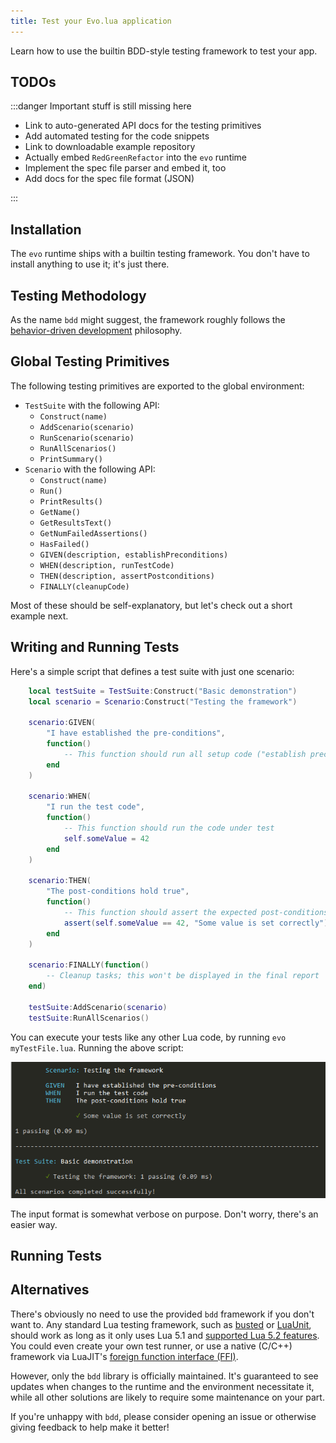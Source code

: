 ```yaml
---
title: Test your Evo.lua application
---
```


Learn how to use the builtin BDD-style testing framework to test your app.

## TODOs

:::danger Important stuff is still missing here

* Link to auto-generated API docs for the testing primitives
* Add automated testing for the code snippets
* Link to downloadable example repository
* Actually embed ``RedGreenRefactor`` into the ``evo`` runtime
* Implement the spec file parser and embed it, too
* Add docs for the spec file format (JSON)

:::

## Installation

The ``evo`` runtime ships with a builtin testing framework. You don't have to install anything to use it; it's just there.

## Testing Methodology

As the name ``bdd`` might suggest, the framework roughly follows the [behavior-driven development](https://en.wikipedia.org/wiki/Behavior-driven_development) philosophy.

## Global Testing Primitives

The following testing primitives are exported to the global environment:

* ``TestSuite`` with the following API:
  * ``Construct(name)``
  * ``AddScenario(scenario)``
  * ``RunScenario(scenario)``
  * ``RunAllScenarios()``
  * ``PrintSummary()``
* ``Scenario`` with the following API:
  * ``Construct(name)``
  * ``Run()``
  * ``PrintResults()``
  * ``GetName()``
  * ``GetResultsText()``
  * ``GetNumFailedAssertions()``
  * ``HasFailed()``
  * ``GIVEN(description, establishPreconditions)``
  * ``WHEN(description, runTestCode)``
  * ``THEN(description, assertPostconditions)``
  * ``FINALLY(cleanupCode)``

Most of these should be self-explanatory, but let's check out a short example next.

## Writing and Running Tests

Here's a simple script that defines a test suite with just one scenario:

```lua title="bdd-demo.lua"
	local testSuite = TestSuite:Construct("Basic demonstration")
	local scenario = Scenario:Construct("Testing the framework")

	scenario:GIVEN(
		"I have established the pre-conditions",
		function()
			-- This function should run all setup code ("establish preconditions" for the test)
		end
	)

	scenario:WHEN(
		"I run the test code",
		function()
			-- This function should run the code under test
			self.someValue = 42
		end
	)

	scenario:THEN(
		"The post-conditions hold true",
		function()
			-- This function should assert the expected post-conditions
			assert(self.someValue == 42, "Some value is set correctly")
		end
	)

	scenario:FINALLY(function()
		-- Cleanup tasks; this won't be displayed in the final report
	end)

	testSuite:AddScenario(scenario)
	testSuite:RunAllScenarios()
```

You can execute your tests like any other Lua code, by running ``evo myTestFile.lua``. Running the above script:

![Screenshot of the BDD test output](bdd-test-output-example.png)

The input format is somewhat verbose on purpose. Don't worry, there's an easier way.

## Running Tests



## Alternatives

There's obviously no need to use the provided ``bdd`` framework if you don't want to. Any standard Lua testing framework, such as [busted](https://github.com/Olivine-Labs/busted) or [LuaUnit](https://luarocks.org/modules/bluebird75/luaunit), should work as long as it only uses Lua 5.1 and [supported Lua 5.2 features](https://luajit.org/extensions.html). You could even create your own test runner, or use a native (C/C++) framework via LuaJIT's [foreign function interface (FFI)](https://luajit.org/ext_ffi.html).

However, only the ``bdd`` library is officially maintained. It's guaranteed to see updates when changes to the runtime and the environment necessitate it, while all other solutions are likely to require some maintenance on your part.

If you're unhappy with ``bdd``, please consider opening an issue or otherwise giving feedback to help make it better!

